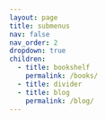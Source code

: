 ```yaml
---
layout: page
title: submenus
nav: false
nav_order: 2
dropdown: true
children:
  - title: bookshelf
    permalink: /books/
  - title: divider
  - title: blog
    permalink: /blog/
---
```

